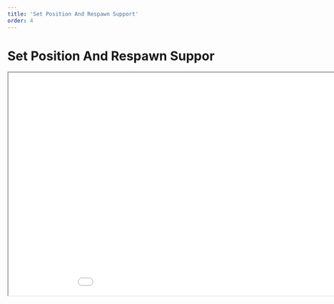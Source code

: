 ```yaml
---
title: 'Set Position And Respawn Support'
order: 4
---
```

<html>
  <head>
    <title>Set Position And Respawn Suppor</title>
  </head>
  <body>
    <h1>Set Position And Respawn Suppor</h1>
    <iframe src="/2021_11_01_set_position_and_respawn_support.pdf#toolbar=0" width="1000px" height="500px">
    </iframe>
  </body>
</html>